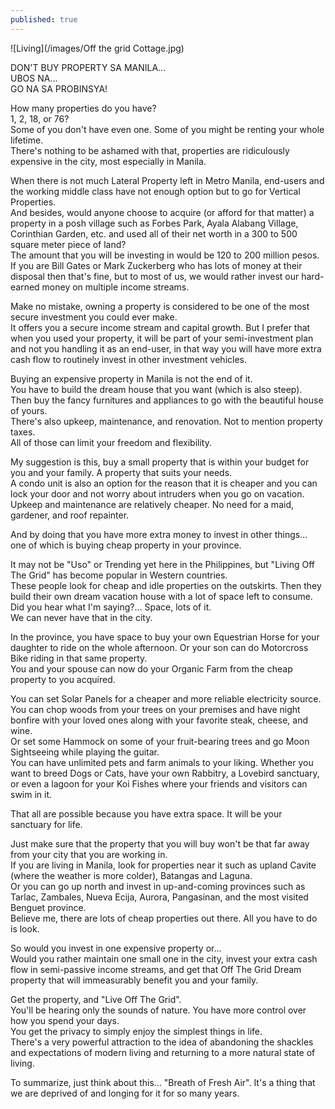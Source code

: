 ```yaml
---
published: true
---
```

![Living](/images/Off the grid Cottage.jpg)

DON'T BUY PROPERTY SA MANILA...   
UBOS NA...   
GO NA SA PROBINSYA!

How many properties do you have?   
1, 2, 18, or 76?   
Some of you don't have even one. Some of you might be renting your whole lifetime.   
There's nothing to be ashamed with that, properties are ridiculously expensive in the city, most especially in Manila.

When there is not much Lateral Property left in Metro Manila, end-users and the working middle class have not enough option but to go for Vertical Properties.   
And besides, would anyone choose to acquire (or afford for that matter) a property in a posh village such as Forbes Park, Ayala Alabang Village, Corinthian Garden, etc. and used all of their net worth in a 300 to 500 square meter piece of land?   
The amount that you will be investing in would be 120 to 200 million pesos.   
If you are Bill Gates or Mark Zuckerberg who has lots of money at their disposal then that's fine, but to most of us, we would rather invest our hard-earned money on multiple income streams.

Make no mistake, owning a property is considered to be one of the most secure investment you could ever make.   
It offers you a secure income stream and capital growth.
But I prefer that when you used your property, it will be part of your semi-investment plan and not you handling it as an end-user, in that way you will have more extra cash flow to routinely invest in other investment vehicles. 

Buying an expensive property in Manila is not the end of it.   
You have to build the dream house that you want (which is also steep). Then buy the fancy furnitures and appliances to go with the beautiful house of yours.   
There's also upkeep, maintenance, and renovation. Not to mention property taxes.   
All of those can limit your freedom and flexibility. 

My suggestion is this, buy a small property that is within your budget for you and your family. A property that suits your needs.   
A condo unit is also an option for the reason that it is cheaper and you can lock your door and not worry about intruders when you go on vacation.   
Upkeep and maintenance are relatively cheaper. No need for a maid, gardener, and roof repainter. 

And by doing that you have more extra money to invest in other things... one of which is buying cheap property in your province. 

It may not be "Uso" or Trending yet here in the Philippines, but "Living Off The Grid" has become popular in Western countries.   
These people look for cheap and idle properties on the outskirts. Then they build their own dream vacation house with a lot of space left to consume.   
Did you hear what I'm saying?... Space, lots of it.   
We can never have that in the city.

In the province, you have space to buy your own Equestrian Horse for your daughter to ride on the whole afternoon. 
Or your son can do Motorcross Bike riding in that same property.   
You and your spouse can now do your Organic Farm from the cheap property to you acquired.

You can set Solar Panels for a cheaper and more reliable electricity source.   
You can chop woods from your trees on your premises and have night bonfire with your loved ones along with your favorite steak, cheese, and wine.   
Or set some Hammock on some of your fruit-bearing trees and go Moon Sightseeing while playing the guitar.   
You can have unlimited pets and farm animals to your liking. Whether you want to breed Dogs or Cats, have your own Rabbitry, a Lovebird sanctuary, or even a lagoon for your Koi Fishes where your friends and visitors can swim in it. 

That all are possible because you have extra space. It will be your sanctuary for life.

Just make sure that the property that you will buy won't be that far away from your city that you are working in.   
If you are living in Manila, look for properties near it such as upland Cavite (where the weather is more colder), Batangas and Laguna.   
Or you can go up north and invest in up-and-coming provinces such as Tarlac, Zambales, Nueva Ecija, Aurora, Pangasinan, and the most visited Benguet province.   
Believe me, there are lots of cheap properties out there. All you have to do is look. 

So would you invest in one expensive property or...   
Would you rather maintain one small one in the city, invest your extra cash flow in semi-passive income streams, and get that Off The Grid Dream property that will immeasurably benefit you and your family.
   
Get the property, and "Live Off The Grid".   
You'll be hearing only the sounds of nature. You have more control over how you spend your days.   
You get the privacy to simply enjoy the simplest things in life.   
There's a very powerful attraction to the idea of abandoning the shackles and expectations of modern living and returning to a more natural state of living.

To summarize, just think about this... "Breath of Fresh Air".
It's a thing that we are deprived of and longing for it for so many years.
